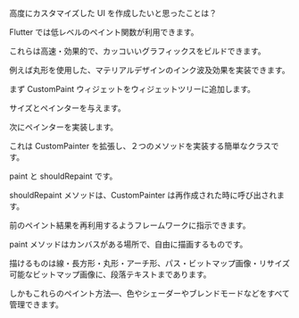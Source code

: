 高度にカスタマイズした UI を作成したいと思ったことは？

Flutter では低レベルのペイント関数が利用できます。

これらは高速・効果的で、カッコいいグラフィックスをビルドできます。

例えば丸形を使用した、マテリアルデザインのインク波及効果を実装できます。

まず CustomPaint ウィジェットをウィジェットツリーに追加します。

サイズとペインターを与えます。

次にペインターを実装します。

これは CustomPainter を拡張し、２つのメソッドを実装する簡単なクラスです。

paint と shouldRepaint です。

shouldRepaint メソッドは、CustomPainter は再作成された時に呼び出されます。

前のペイント結果を再利用するようフレームワークに指示できます。

paint メソッドはカンバスがある場所で、自由に描画するものです。

描けるものは線・長方形・丸形・アーチ形、パス・ビットマップ画像・リサイズ可能なビットマップ画像に、段落テキストまであります。

しかもこれらのペイント方法―、色やシェーダーやブレンドモードなどをすべて管理できます。
